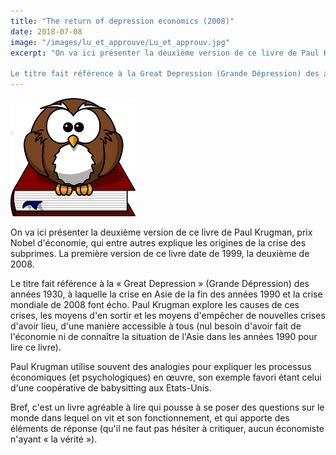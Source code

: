 ```yaml
---
title: "The return of depression economics (2008)"
date: 2018-07-08
image: "/images/lu_et_approuve/Lu_et_approuv.jpg"
excerpt: "On va ici présenter la deuxième version de ce livre de Paul Krugman, prix Nobel d'économie, qui entre autres explique les origines de la crise des subprimes. La première version de ce livre date de 1999, la deuxième de 2008. 

Le titre fait référence à la Great Depression (Grande Dépression) des années 1930, à laquelle la crise en Asie de la fin des années 1990 et la crise mondiale de 2008 font écho. Paul Krugman explore les causes de ces crises, les moyens d'en sortir et les moyens d'empêcher de nouvelles crises d'avoir lieu, d'une manière accessible à tous..."
---
```


![Lu et approuvé !](/images/lu_et_approuve/Lu_et_approuv.jpg) 

On va ici présenter la deuxième version de ce livre de Paul Krugman, prix Nobel d'économie, qui entre autres explique les origines de la crise des subprimes. La première version de ce livre date de 1999, la deuxième de 2008. 

Le titre fait référence à la « Great Depression » (Grande Dépression) des années 1930, à laquelle la crise en Asie de la fin des années 1990 et la crise mondiale de 2008 font écho. Paul Krugman explore les causes de ces crises, les moyens d'en sortir et les moyens d'empêcher de nouvelles crises d'avoir lieu, d'une manière accessible à tous (nul besoin d'avoir fait de l'économie ni de connaître la situation de l'Asie dans les années 1990 pour lire ce livre).

Paul Krugman utilise souvent des analogies pour expliquer les processus économiques (et psychologiques) en œuvre, son exemple favori étant celui d'une coopérative de babysitting aux Etats-Unis. 

Bref, c'est un livre agréable à lire qui pousse à se poser des questions sur le monde dans lequel on vit et son fonctionnement, et qui apporte des éléments de réponse (qu'il ne faut pas hésiter à critiquer, aucun économiste n'ayant « la vérité »).
